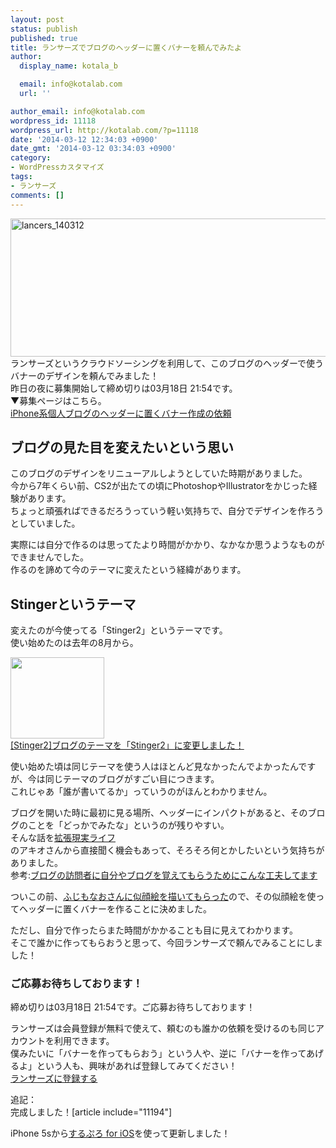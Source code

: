```yaml
---
layout: post
status: publish
published: true
title: ランサーズでブログのヘッダーに置くバナーを頼んでみたよ
author:
  display_name: kotala_b

  email: info@kotalab.com
  url: ''

author_email: info@kotalab.com
wordpress_id: 11118
wordpress_url: http://kotalab.com/?p=11118
date: '2014-03-12 12:34:03 +0900'
date_gmt: '2014-03-12 03:34:03 +0900'
category:
- WordPressカスタマイズ
tags:
- ランサーズ
comments: []
---
```

<p><img src="http://kotalab.com/wp-content/uploads/lancers_140312-546x221.png" alt="lancers_140312" width="546" height="221" class="alignnone size-large wp-image-11113" /><br />
ランサーズというクラウドソーシングを利用して、このブログのヘッダーで使うバナーのデザインを頼んでみました！<br />
昨日の夜に募集開始して締め切りは03月18日 21:54です。<br />
▼募集ページはこちら。<br />
<a href="http://www.lancers.jp/affiliate/track?id=273946&link=%2Fwork%2Fdetail%2F292572" target="_blank">iPhone系個人ブログのヘッダーに置くバナー作成の依頼</a><br />
<!--more--></p>
<h2>ブログの見た目を変えたいという思い</h2>
<p>このブログのデザインをリニューアルしようとしていた時期がありました。<br />
今から7年くらい前、CS2が出たての頃にPhotoshopやIllustratorをかじった経験があります。<br />
ちょっと頑張ればできるだろうっていう軽い気持ちで、自分でデザインを作ろうとしていました。</p>
<p>実際には自分で作るのは思ってたより時間がかかり、なかなか思うようなものができませんでした。<br />
作るのを諦めて今のテーマに変えたという経緯があります。</p>
<h2>Stingerというテーマ</h2>
<p>変えたのが今使ってる「Stinger2」というテーマです。<br />
使い始めたのは去年の8月から。</p>
<div class="shht">
<div class="shhtimg"><a href="http://kotalab.com/change-stinger2"><img src="http://kotalab.com/wp-content/uploads/stinger2-448x294.jpg" alt="" width="150" height="130" /></a></div>
<div class="shhttext"><a href="http://kotalab.com/change-stinger2">[Stinger2]ブログのテーマを「Stinger2」に変更しました！</a><a href="http://b.hatena.ne.jp/entry/http://kotalab.com/change-stinger2" target="_blank"><img border="0" src="http://b.hatena.ne.jp/entry/image/http://kotalab.com/change-stinger2" alt="" /></a></div>
</div>
<p>使い始めた頃は同じテーマを使う人はほとんど見なかったんでよかったんですが、今は同じテーマのブログがすごい目につきます。<br />
これじゃあ「誰が書いてるか」っていうのがほんとわかりません。</p>
<p>ブログを開いた時に最初に見る場所、ヘッダーにインパクトがあると、そのブログのことを「どっかでみたな」というのが残りやすい。<br />
そんな話を<a href="http://akio0911.net/" target="_blank">拡張現実ライフ</a><a href="http://b.hatena.ne.jp/entry/http://akio0911.net/" target="_blank"><img border="0" src="http://b.hatena.ne.jp/entry/image/http://akio0911.net/" alt="" /></a><br />
のアキオさんから直接聞く機会もあって、そろそろ何とかしたいという気持ちがありました。<br />
参考:<a href="http://akio0911.net/archives/27222" target="_blank">ブログの訪問者に自分やブログを覚えてもらうためにこんな工夫してます</a><a href="http://b.hatena.ne.jp/entry/http://akio0911.net/archives/27222" target="_blank"><img border="0" src="http://b.hatena.ne.jp/entry/image/http://akio0911.net/archives/27222" alt="" /></a></p>
<p>ついこの前、<a href="http://kotalab.com/new-icon" title="ふじもなおさんに似顔絵を書いてもらいました！">ふじもなおさんに似顔絵を描いてもらった</a>ので、その似顔絵を使ってヘッダーに置くバナーを作ることに決めました。</p>
<p>ただし、自分で作ったらまた時間がかかることも目に見えてわかります。<br />
そこで誰かに作ってもらおうと思って、今回ランサーズで頼んでみることにしました！</p>
<h3>ご応募お待ちしております！</h3>
<p>締め切りは03月18日 21:54です。ご応募お待ちしております！</p>
<p>ランサーズは会員登録が無料で使えて、頼むのも誰かの依頼を受けるのも同じアカウントを利用できます。<br />
僕みたいに「バナーを作ってもらおう」という人や、逆に「バナーを作ってあげるよ」という人も、興味があれば登録してみてください！<br />
<a href="http://www.lancers.jp/affiliate/track?id=273946&link=%2F" target=_blank>ランサーズに登録する</a></p>
<p>追記：<br />
完成しました！[article include="11194"]</p>
<p>iPhone 5sから<a href="https://itunes.apple.com/jp/app/surupuro-for-ios-buroguedita/id436676299?mt=8&uo=4&at=10l4yU" rel="nofollow" target="_blank">するぷろ for iOS</a>を使って更新しました！</p>
